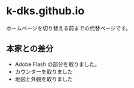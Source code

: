 # k-dks.github.io
ホームページを切り替える前までの代替ページです。

## 本家との差分
* Adobe Flash の部分を取りました。
* カウンターを取りました
* 地図と外観を取りました